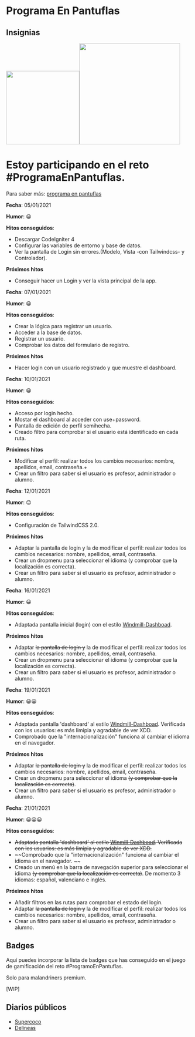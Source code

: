 # **Programa En Pantuflas**

## Insignias

<img src="https://raw.githubusercontent.com/delineas/reto-programa-en-pantuflas/main/badges/programaenpantuflas-pantufla1.png" width="200" /><img src="https://raw.githubusercontent.com/delineas/reto-programa-en-pantuflas/main/badges/programaenpantuflas-pantufla5.png" width="275" />

# Estoy participando en el reto #ProgramaEnPantuflas.

Para saber más: [programa en pantuflas](https://github.com/delineas/reto-programa-en-pantuflas)

**Fecha**: 05/01/2021

**Humor**: 😀

**Hitos conseguidos**:

*   Descargar CodeIgniter 4
*   Configurar las variables de entorno y base de datos.
*   Ver la pantalla de Login sin errores.(Modelo, Vista -con Tailwindcss- y Controlador).

**Próximos hitos**

*   Conseguir hacer un Login y ver la vista principal de la app.

**Fecha**: 07/01/2021

**Humor**: 😀

**Hitos conseguidos**:

*   Crear la lógica para registrar un usuario. 
*   Acceder a la base de datos.
*   Registrar un usuario.
*   Comprobar los datos del formulario de registro.

**Próximos hitos**

*   Hacer login con un usuario registrado y que muestre el dashboard.

**Fecha**: 10/01/2021

**Humor**: 😀

**Hitos conseguidos**:

*   Acceso por login hecho.
*   Mostar el dashboard al acceder con use+password.
*   Pantalla de edición de perfil semihecha.
*   Creado filtro para comprobar si el usuario está identificado en cada ruta.

**Próximos hitos**

*   Modificar el perfil: realizar todos los cambios necesarios: nombre, apellidos, email, contraseña.+
*   Crear un filtro para saber si el usuario es profesor, administrador o alumno.

**Fecha**: 12/01/2021

**Humor**: 😐

**Hitos conseguidos**:

*   Configuración de TailwindCSS 2.0.

**Próximos hitos**

*   Adaptar la pantalla de login y la de modificar el perfil: realizar todos los cambios necesarios: nombre, apellidos, email, contraseña.
*   Crear un dropmenu para seleccionar el idioma (y comprobar que la localización es correcta).
*   Crear un filtro para saber si el usuario es profesor, administrador o alumno.

**Fecha**: 16/01/2021

**Humor**: 😀

**Hitos conseguidos**:

*   Adaptada pantalla inicial (login) con el estilo [Windmill-Dashboad](https://github.com/estevanmaito/windmill-dashboard).

**Próximos hitos**

*   Adaptar ~~la pantalla de login y~~ la de modificar el perfil: realizar todos los cambios necesarios: nombre, apellidos, email, contraseña.
*   Crear un dropmenu para seleccionar el idioma (y comprobar que la localización es correcta).
*   Crear un filtro para saber si el usuario es profesor, administrador o alumno.

**Fecha**: 19/01/2021

**Humor**: 😀😀

**Hitos conseguidos**:

*   Adaptada pantalla 'dashboard' al estilo [Windmill-Dashboad](https://github.com/estevanmaito/windmill-dashboard). Verificada con los usuarios: es más limipia y agradable de ver XDD.
*   Comprobado que la "internacionalización" funciona al cambiar el idioma en el navegador. 

**Próximos hitos**

*   Adaptar ~~la pantalla de login y~~ la de modificar el perfil: realizar todos los cambios necesarios: nombre, apellidos, email, contraseña.
*   Crear un dropmenu para seleccionar el idioma ~~(y comprobar que la localización es correcta)~~.
*   Crear un filtro para saber si el usuario es profesor, administrador o alumno.

**Fecha**: 21/01/2021

**Humor**: 😀😀😀

**Hitos conseguidos**:

*   ~~Adaptada pantalla 'dashboard' al estilo [Winmill-Dashboad](https://github.com/estevanmaito/windmill-dashboard). Verificada con los usuarios: es más limipia y agradable de ver XDD.~~
*   ~~Comprobado que la "internacionalización" funciona al cambiar el idioma en el navegador. ~~
*   Creado un menú en la barra de navegación superior para seleccionar el idioma ~~(y comprobar que la localización es correcta)~~. De momento 3 idiomas: español, valenciano e inglés.

**Próximos hitos**

*   Añadir filtros en las rutas para comprobar el estado del login.
*   Adaptar ~~la pantalla de login y~~ la de modificar el perfil: realizar todos los cambios necesarios: nombre, apellidos, email, contraseña.
*   Crear un filtro para saber si el usuario es profesor, administrador o alumno.



## **Badges**

Aquí puedes incorporar la lista de badges que has conseguido en el juego de gamificación del reto #ProgramoEnPantuflas.

Solo para malandriners premium.

\[WIP\]

## **Diarios públicos**

*   [Supercoco](https://github.com/delineas/supercoco-programa-en-pantuflas)
*   [Delineas](https://github.com/delineas/programa-en-pantuflas)
